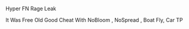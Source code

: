 
Hyper FN Rage Leak

It Was Free Old Good Cheat With NoBloom , NoSpread , Boat Fly, Car TP











